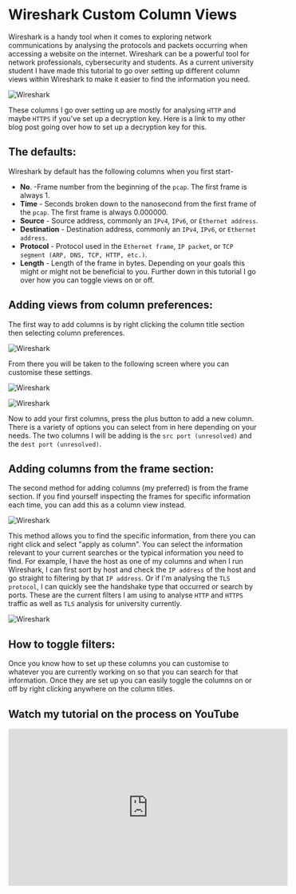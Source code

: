 # Wireshark Custom Column Views

Wireshark is a handy tool when it comes to exploring network communications by analysing the protocols and packets occurring when accessing a website on the internet. Wireshark can be a powerful tool for network professionals, cybersecurity and students. As a current university student I have made this tutorial to go over setting up different column views within Wireshark to make it easier to find the information you need.

![Wireshark](../img/wireshark-views/img1.png)

These columns I go over setting up are mostly for analysing `HTTP` and maybe `HTTPS` if you've set up a decryption key. Here is a link to my other blog post going over how to set up a decryption key for this.

## **The defaults:**

Wireshark by default has the following columns when you first start-

- **No**. -Frame number from the beginning of the `pcap`. The first frame is always 1.
- **Time** - Seconds broken down to the nanosecond from the first frame of the `pcap`. The first frame is always 0.000000.
- **Source** - Source address, commonly an `IPv4`, `IPv6`, or `Ethernet address`.
- **Destination** - Destination address, commonly an `IPv4`, `IPv6`, or `Ethernet address`.
- **Protocol** - Protocol used in the `Ethernet frame`, `IP packet`, or `TCP segment (ARP, DNS, TCP, HTTP, etc.)`.
- **Length** - Length of the frame in bytes.
Depending on your goals this might or might not be beneficial to you. Further down in this tutorial I go over how you can toggle views on or off.

## **Adding views from column preferences:**

The first way to add columns is by right clicking the column title section then selecting column preferences.

![Wireshark](../img/wireshark-views/img2.png)

From there you will be taken to the following screen where you can customise these settings.

![Wireshark](../img/wireshark-views/img3.png)

![Wireshark](../img/wireshark-views/img4.png)

Now to add your first columns, press the plus button to add a new column. There is a variety of options you can select from in here depending on your needs. The two columns I will be adding is the `src port (unresolved)` and the `dest port (unresolved)`.

## **Adding columns from the frame section:**

The second method for adding columns (my preferred) is from the frame section. If you find yourself inspecting the frames for specific information each time, you can add this as a column view instead.

![Wireshark](../img/wireshark-views/img5.png)

This method allows you to find the specific information, from there you can right click and select "apply as column". You can select the information relevant to your current searches or the typical information you need to find.
For example, I have the host as one of my columns and when I run Wireshark, I can first sort by host and check the `IP address` of the host and go straight to filtering by that `IP address`. Or if I'm analysing the `TLS protocol`, I can quickly see the handshake type that occurred or search by ports.
These are the current filters I am using to analyse `HTTP` and `HTTPS` traffic as well as `TLS` analysis for university currently.

![Wireshark](../img/wireshark-views/img6.png)

## **How to toggle filters:**

Once you know how to set up these columns you can customise to whatever you are currently working on so that you can search for that information. Once they are set up you can easily toggle the columns on or off by right clicking anywhere on the column titles.

## Watch my tutorial on the process on YouTube

<div style="text-align: center;">
  <div style="position: relative; height: 315px; width: 560px; margin: 0 auto;">
    <iframe src="https://www.youtube.com/embed/qamES2CmfSA" style="position: absolute; top: 0; left: 0; width: 100%; height: 100%;" frameborder="0" allow="accelerometer; autoplay; encrypted-media; gyroscope; picture-in-picture" allowfullscreen></iframe>
  </div>
</div>
